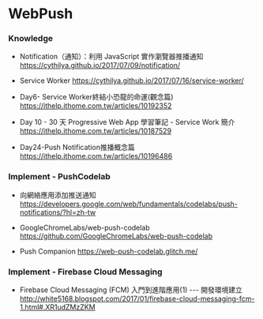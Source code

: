 # WebPush

### Knowledge

* Notification（通知）：利用 JavaScript 實作瀏覽器推播通知
https://cythilya.github.io/2017/07/09/notification/

* Service Worker
https://cythilya.github.io/2017/07/16/service-worker/

* Day6- Service Worker終結小恐龍的命運(觀念篇)
https://ithelp.ithome.com.tw/articles/10192352

* Day 10 - 30 天 Progressive Web App 學習筆記 - Service Work 簡介
https://ithelp.ithome.com.tw/articles/10187529

* Day24-Push Notification推播概念篇
https://ithelp.ithome.com.tw/articles/10196486

### Implement - PushCodelab

* 向網絡應用添加推送通知
https://developers.google.com/web/fundamentals/codelabs/push-notifications/?hl=zh-tw

* GoogleChromeLabs/web-push-codelab
https://github.com/GoogleChromeLabs/web-push-codelab

* Push Companion
https://web-push-codelab.glitch.me/

### Implement - Firebase Cloud Messaging

* Firebase Cloud Messaging (FCM) 入門到進階應用(1) --- 開發環境建立
http://white5168.blogspot.com/2017/01/firebase-cloud-messaging-fcm-1.html#.XR1udZMzZKM
